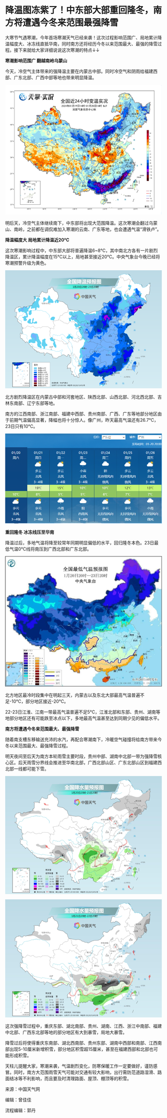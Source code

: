 # 降温图冻紫了！中东部大部重回隆冬，南方将遭遇今冬来范围最强降雪

大寒节气遇寒潮，今年首场寒潮天气已经来袭！这次过程影响范围广、局地累计降温幅度大、冰冻线直抵华南，同时南方还将经历今冬以来范围最大、最强的降雪过程。接下来就给大家详细说说这次寒潮的特点↓↓

**寒潮影响范围广 翻越南岭乌蒙山**

今天，冷空气主体带来的强降温主要在内蒙古中部。同时冷空气和阴雨给福建西部、广东北部、广西中部等地也带来明显降温。

![889dcf94509f6a8e733498f02745f95b.jpg](https://raw.githubusercontent.com/qqhsx/qqnews_image/main/2024/01/20/降温图冻紫了！中东部大部重回隆冬，南方将遭遇今冬来范围最强降雪/889dcf94509f6a8e733498f02745f95b.jpg)

明后天，冷空气主体继续南下，中东部将出现大范围降温。这次寒潮会翻过乌蒙山、南岭，之前都在调侃难加入寒潮的云南、广东等地，也会遭遇气温“滑铁卢”。

**降温幅度大 局地累计降温近20℃**

这次寒潮影响过程中，中东部大部将普遍降温6~8℃，其中南北方各有一片剧烈降温区，累计降温幅度在15℃以上，局地甚至接近20℃。中央气象台今晚已经将寒潮预警升级为黄色。

![8a967e3505c9688f5652c76c082455c2.jpg](https://raw.githubusercontent.com/qqhsx/qqnews_image/main/2024/01/20/降温图冻紫了！中东部大部重回隆冬，南方将遭遇今冬来范围最强降雪/8a967e3505c9688f5652c76c082455c2.jpg)

北方剧烈降温区在内蒙古中部和河套地区、陕西北部、山西北部、河北西北部、吉林东南部、辽宁东部等地。

南方的江西南部、浙江南部、福建中西部、贵州南部、广西、广东等地部分地区由于前期气温偏高显著，降幅也将十分惊人。像广州，昨天最高气温还有26.7℃，23日只有10℃。

![a83bcf5b37a7d31ef4e566df5b7597fe.jpg](https://raw.githubusercontent.com/qqhsx/qqnews_image/main/2024/01/20/降温图冻紫了！中东部大部重回隆冬，南方将遭遇今冬来范围最强降雪/a83bcf5b37a7d31ef4e566df5b7597fe.jpg)

**重回隆冬 冰冻线压至华南**

降温过后，多地气温将降至较常年同期明显偏低的水平，回归隆冬本色。23日最低气温0℃线将南压到广西北部和广东北部。

![2735066afc1ebdad6bc6940cecc089f6.jpg](https://raw.githubusercontent.com/qqhsx/qqnews_image/main/2024/01/20/降温图冻紫了！中东部大部重回隆冬，南方将遭遇今冬来范围最强降雪/2735066afc1ebdad6bc6940cecc089f6.jpg)

北方地区最冷时段集中在明起三天，内蒙古以及东北大部最高气温普遍不足-10℃，部分地区接近-20℃。

22-23日江淮、江南一带最高气温普遍不足5℃，江淮北部和东部、贵州、湖南等地部分地区还有可能跌至冰点以下，多地最高气温甚至达到同期少见的偏低水平。

**南方将遭遇今冬来范围最大、最强降雪**

随着南支槽东移输送充沛的水汽，再配合寒潮南下，冷暖空气碰撞将给南方带来今冬以来范围最大、最强降雪过程。

明天夜间至后天为南方本轮雨雪主要时段，贵州中部、湖南中北部一带为强降雪核心区。后天雨雪分界线会推进至华南北部，广西北部山区、广东北部山区到福建西北部一线都可能下雪。

![5c82ccc4bbe130d352442fe207b8a879.jpg](https://raw.githubusercontent.com/qqhsx/qqnews_image/main/2024/01/20/降温图冻紫了！中东部大部重回隆冬，南方将遭遇今冬来范围最强降雪/5c82ccc4bbe130d352442fe207b8a879.jpg)

![4f02d9bb098c2b2d148a3ec251ccd38a.jpg](https://raw.githubusercontent.com/qqhsx/qqnews_image/main/2024/01/20/降温图冻紫了！中东部大部重回隆冬，南方将遭遇今冬来范围最强降雪/4f02d9bb098c2b2d148a3ec251ccd38a.jpg)

这次强降雪过程中，重庆东部、湖北南部、贵州、湖南、江西、浙江中南部、福建中北部、广西东北部等地的部分地区有大到暴雪，局地大暴雪。

降雪过后将使得重庆东南部、湖北西南部、贵州东部、湖南中西部和南部、江西南部出现5-10厘米新增积雪，部分地区积雪超15厘米，甚至在福建西部和北部也可能形成积雪。

天柱儿提醒大家，寒潮来袭，气温剧烈变化，防寒保暖工作一定要做好，谨防感冒。同时，南方大范围雨雪天气可能对交通有较大影响，出行需防范道路湿滑、路面结冰等不利影响，而且要及时清理路面、屋顶、棚顶等的积雪。

来源：中国天气网

编辑：曾佳佳

流程编辑：郭丹


